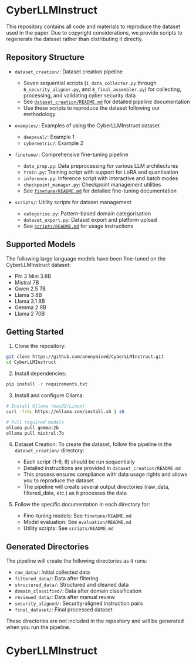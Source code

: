 # CyberLLMInstruct

This repository contains all code and materials to reproduce the dataset used in the paper. Due to copyright considerations, we provide scripts to regenerate the dataset rather than distributing it directly.

## Repository Structure

* `dataset_creation/`: Dataset creation pipeline
  - Seven sequential scripts (`1_data_collector.py` through `6_security_aligner.py`, and `8_final_assembler.py`) for collecting, processing, and validating cyber security data
  - See [`dataset_creation/README.md`](dataset_creation/README.md) for detailed pipeline documentation
  - Use these scripts to reproduce the dataset following our methodology

* `examples/`: Examples of using the CyberLLMInstruct dataset
  - `deepeval/`: Example 1
  - `cybermetric/`: Example 2

* `finetune/`: Comprehensive fine-tuning pipeline
  - `data_prep.py`: Data preprocessing for various LLM architectures
  - `train.py`: Training script with support for LoRA and quantisation
  - `inference.py`: Inference script with interactive and batch modes
  - `checkpoint_manager.py`: Checkpoint management utilities
  - See [`finetune/README.md`](finetune/README.md) for detailed fine-tuning documentation
  
* `scripts/`: Utility scripts for dataset management
  - `categorise.py`: Pattern-based domain categorisation
  - `dataset_export.py`: Dataset export and platform upload
  - See [`scripts/README.md`](scripts/README.md) for usage instructions

## Supported Models

The following large language models have been fine-tuned on the CyberLLMInstruct dataset:
- Phi 3 Mini 3.8B
- Mistral 7B
- Qwen 2.5 7B
- Llama 3 8B
- Llama 3.1 8B
- Gemma 2 9B
- Llama 2 70B


## Getting Started

1. Clone the repository:
```bash
git clone https://github.com/anonymised/CyberLLMInstruct.git
cd CyberLLMInstruct
```

2. Install dependencies:
```bash
pip install -r requirements.txt
```

3. Install and configure Ollama:
```bash
# Install Ollama (macOS/Linux)
curl -fsSL https://ollama.com/install.sh | sh

# Pull required models
ollama pull gemma:2b
ollama pull mistral:7b
```

4. Dataset Creation:
   To create the dataset, follow the pipeline in the `dataset_creation/` directory:
   - Each script (1-6, 8) should be run sequentially
   - Detailed instructions are provided in `dataset_creation/README.md`
   - This process ensures compliance with data usage rights and allows you to reproduce the dataset
   - The pipeline will create several output directories (raw_data, filtered_data, etc.) as it processes the data

5. Follow the specific documentation in each directory for:
   - Fine-tuning models: See `finetune/README.md`
   - Model evaluation: See `evaluation/README.md`
   - Utility scripts: See `scripts/README.md`

## Generated Directories

The pipeline will create the following directories as it runs:
- `raw_data/`: Initial collected data
- `filtered_data/`: Data after filtering
- `structured_data/`: Structured and cleaned data
- `domain_classified/`: Data after domain classification
- `reviewed_data/`: Data after manual review
- `security_aligned/`: Security-aligned instruction pairs
- `final_dataset/`: Final processed dataset

These directories are not included in the repository and will be generated when you run the pipeline.
# CyberLLMInstruct
